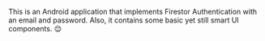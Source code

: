 This is an Android application that implements Firestor Authentication with an email and password. Also, it contains some basic yet still smart UI components. 😌
